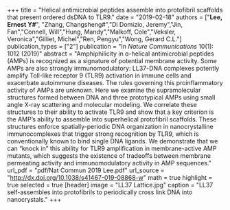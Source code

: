 +++
title = "Helical antimicrobial peptides assemble into protofibril scaffolds that present ordered dsDNA to TLR9."
date = "2019-02-18"
authors = ["**Lee, Ernest Y#**", "Zhang, Changsheng#","Di Domizio, Jeremy","Jin, Fan","Connell, Will","Hung, Mandy","Malkoff, Cole","Veksler, Veronica","Gilliet, Michel","Ren, Pengyu","Wong, Gerard C.L."]
publication_types = ["2"]
publication = "In *Nature Communications* 10(1): 1012 (2019)"
abstract = "Amphiphilicity in ɑ-helical antimicrobial peptides (AMPs) is recognized as a signature of potential membrane activity. Some AMPs are also strongly immunomodulatory: LL37-DNA complexes potently amplify Toll-like receptor 9 (TLR9) activation in immune cells and exacerbate autoimmune diseases. The rules governing this proinflammatory activity of AMPs are unknown. Here we examine the supramolecular structures formed between DNA and three prototypical AMPs using small angle X-ray scattering and molecular modeling. We correlate these structures to their ability to activate TLR9 and show that a key criterion is the AMP’s ability to assemble into superhelical protofibril scaffolds. These structures enforce spatially-periodic DNA organization in nanocrystalline immunocomplexes that trigger strong recognition by TLR9, which is conventionally known to bind single DNA ligands. We demonstrate that we can “knock in” this ability for TLR9 amplification in membrane-active AMP mutants, which suggests the existence of tradeoffs between membrane permeating activity and immunomodulatory activity in AMP sequences."
url_pdf = "pdf/Nat Commun 2019 Lee.pdf"
url_source = "http://dx.doi.org/10.1038/s41467-019-08868-w"
math = true
highlight = true
selected = true
[header]
image = "LL37 Lattice.jpg"
caption = "LL37 self-assembles into protofibrils to periodically cross link DNA into nanocrystals."
+++